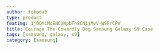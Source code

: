 ```yaml
---
author: tokodab
type: product
featimg: 1j0OMiMdENCaWpbTh8CN1jMvV-WSRrCPW
title: Courage The Cowardly Dog Samsung Galaxy S9 Case
tags: [samsung, galaxy, s9]
category: [samsung]
---
```

